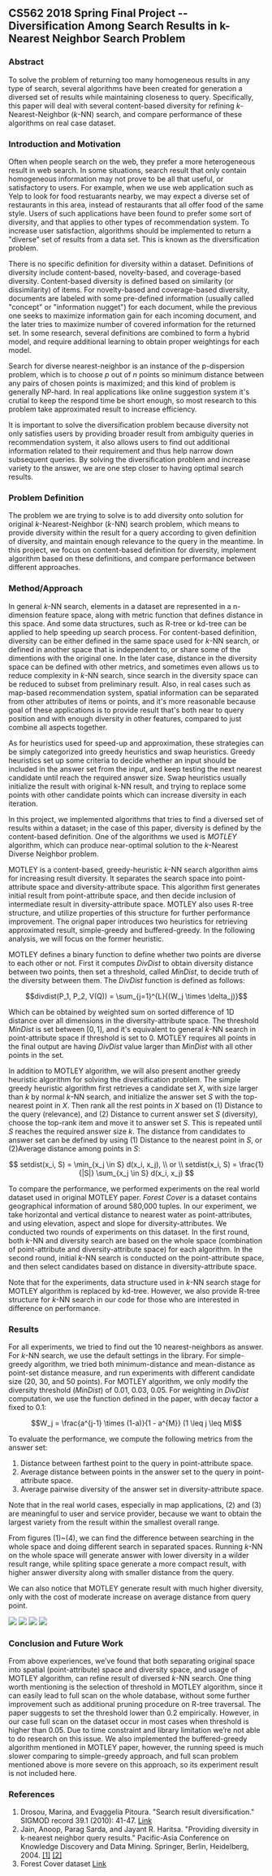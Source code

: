 ## CS562 2018 Spring Final Project -- Diversification Among Search Results in k-Nearest Neighbor Search Problem

### Abstract

To solve the problem of returning too many homogeneous results in any type of search, several algorithms have been created for generation a diversed set of results while maintaining closeness to query. Specifically, this paper will deal with several content-based diversity for refining $k$-Nearest-Neighbor ($k$-NN) search, and compare performance of these algorithms on real case dataset.

### Introduction and Motivation

Often when people search on the web, they prefer a more heterogeneous result in web search. In some situations, search result that only contain homogeneous information may not prove to be all that useful, or satisfactory to users. For example, when we use web application such as Yelp to look for food restuarants nearby, we may expect a diverse set of restaurants in this area, instead of restaurants that all offer food of the same style. Users of such applications have been found to prefer some sort of diversity, and that applies to other types of recommendation system. To increase user satisfaction, algorithms should be implemented to return a "diverse" set of results from a data set. This is known as the diversification problem.

There is no specific definition for diversity within a dataset. Definitions of diversity include content-based, novelty-based, and coverage-based diversity. Content-based diversity is defined based on similarity (or dissimilarity) of items. For novelty-based and coverage-based diversity, documents are labeled with some pre-defined information (usually called "concept" or "information nugget") for each document, while the previous one seeks to maximize information gain for each incoming document, and the later tries to maximize number of covered information for the returned set. In some research, several definitions are combined to form a hybrid model, and require additional learning to obtain proper weightings for each model.

Search for diverse nearest-neighbor is an instance of the p-dispersion problem, which is to choose $p$ out of $n$ points so minimum distance between any pairs of chosen points is maximized; and this kind of problem is generally NP-hard. In real applications like online suggestion system it's crutial to keep the respond time be short enough, so most  research to this problem take approximated result to increase efficiency.

It is important to solve the diversification problem because diversity not only satisfies users by providing broader result from ambiguity queries in recommendation system, it also allows users to find out additional information related to their requirement and thus help narrow down subsequent queries. By solving the diversification problem and increase variety to the answer, we are one step closer to having optimal search results.

### Problem Definition

The problem we are trying to solve is to add diversity onto solution for original $k$-Nearest-Neighbor ($k$-NN) search problem, which means to provide diversity within the result for a query according to given definition of diversity, and maintain enough relevance to the query in the meantime. In this project, we focus on content-based definition for diversity, implement algorithm based on these definitions, and compare performance between different approaches.

### Method/Approach

In general $k$-NN search, elements in a dataset are represented in a n-dimension feature space, along with metric function that defines distance in this space. And some data structures, such as R-tree or kd-tree can be applied to help speeding up search process. For content-based definition, diversity can be either defined in the same space used for $k$-NN search, or defined in another space that is independent to, or share some of the dimentions with the original one. In the later case, distance in the diversity space can be defined with other metrics, and sometimes even allows us to reduce complexity in $k$-NN search, since search in the diversity space can be reduced to subset from preliminary result. Also, in real cases such as map-based recommendation system, spatial information can be separated from other attributes of items or points, and it's more reasonable because goal of these applications is to provide result that's both near to query position and with enough diversity in other features, compared to just combine all aspects together.

As for heuristics used for speed-up and approximation, these strategies can be simply categorized into greedy heuristics and swap heuristics. Greedy heuristics set up some criteria to decide whether an input should be included in the answer set from the input, and keep testing the next nearest candidate until reach the required answer size. Swap heuristics usually initialize the result with original k-NN result, and trying to replace some points with other candidate points which can increase diversity in each iteration.

In this project, we implemented algorithms that tries to find a diversed set of results within a dataset; in the case of this paper, diversity is defined by the content-based definition. One of the algorithms we used is *MOTLEY* algorithm, which can produce near-optimal solution to the $k$-Nearest Diverse Neighbor problem.

MOTLEY is a content-based, greedy-heuristic $k$-NN search algorithm aims for increasing result diversity. It separates the search space into point-attribute space and diversity-attribute space. This algorithm first generates initial result from point-attribute space, and then decide inclusion of intermediate result in diversity-attribute space. MOTLEY also uses R-tree structure, and utilize properties of this structure for further performance improvement. The orignal paper introduces two heuristics for retrieving approximated result, simple-greedy and buffered-greedy. In the following analysis, we will focus on the former heuristic.

MOTLEY defines a binary function to define whether two points are diverse to each other or not. First it computes $DivDist$ to obtain diversity distance between two points, then set a threshold, called $MinDist$, to decide truth of the diversity between them. The $DivDist$ function is defined as follows:

$$divdist(P_1, P_2, V(Q)) = \sum_{j=1}^{L}{(W_j \times \delta_j)}$$

Which can be obtained by weighted sum on sorted difference of 1D distance over all dimensions in the diversity-attribute space. The threshold $MinDist$ is set between $[0, 1]$, and it's equivalent to general $k$-NN search in point-attribute space if threshold is set to 0. MOTLEY requires all points in the final output are having $DivDist$ value larger than $MinDist$ with all other points in the set.

In addition to MOTLEY algorithm, we will also present another greedy heuristic algorithm for solving the diversification problem. The simple greedy heuristic algorithm first retrieves a candidate set $X$, with size larger than $k$ by normal $k$-NN search, and initialize the answer set $S$ with the top-nearest point in $X$. Then rank all the rest points in $X$ based on (1) Distance to the query (relevance), and (2) Distance to current answer set $S$ (diversity), choose the top-rank item and move it to answer set $S$. This is repeated until $S$ reaches the required answer size $k$. The distance from candidates to answer set can be defined by using (1) Distance to the nearest point in $S$, or (2)Average distance among points in $S$:

$$
setdist(x_i, S) = \min_{x_j \in S} d(x_i, x_j), \\
or \\
setdist(x_i, S) = \frac{1}{|S|} \sum_{x_j \in S} d(x_i, x_j)
$$

To compare the performance, we performed experiments on the real world dataset used in original MOTLEY paper. *Forest Cover* is a dataset contains geographical information of around 580,000 tuples. In our experiment, we take horizontal
and vertical distance to nearest water as point-attributes, and using elevation, aspect and slope for diversity-attributes. We conducted two rounds of experiments on this dataset. In the first round, both $k$-NN and diversity search are based on the whole space (combination of point-attribute and diversity-attribute space) for each algorithm. In the second round, initial $k$-NN search is conducted on the point-attribute space, and then select candidates based on distance in diversity-attribute space.

Note that for the experiments, data structure used in $k$-NN search stage for MOTLEY algorithm is replaced by kd-tree. However, we also provide R-tree structure for $k$-NN search in our code for those who are interested in difference on
performance.

### Results

For all experiments, we tried to find out the 10 nearest-neighbors as answer. For $k$-NN search, we use the default settings in the library. For simple-greedy algorithm, we tried both minimum-distance and mean-distance as point-set distance measure, and run experiments with different candidate size (20, 30, and 50 points). For MOTLEY algorithm, we only modify the diversity threshold ($MinDist$) of 0.01, 0.03, 0.05. For weighting in $DivDist$ computation, we use the function defined in the paper, with decay factor a fixed to 0.1:

$$W_j = \frac{a^{j-1} \times (1-a)}{1 - a^{M}} (1 \leq j \leq M)$$

To evaluate the performance, we compute the following metrics from the answer set:

1. Distance between farthest point to the query in point-attribute space.
2. Average distance between points in the answer set to the query in point-attribute space.
3. Average pairwise diversity of the answer set in diversity-attribute space.

Note that in the real world cases, especially in map applications, (2) and (3) are meaningful to user and service provider, because we want to obtain the largest variety from the result within the smallest overall range.

From figures (1)~(4), we can find the difference between searching in the whole space and doing different search in separated spaces. Running $k$-NN on the whole space will generate answer with lower diversity in a wilder result range, while spliting space generate a more compact result, with higher answer diversity along with smaller distance from the query.

We can also notice that MOTLEY generate result with much higher diversity, only
with the cost of moderate increase on average distance from query point.

![](/img/Report_P1.jpg) 
![](/img/Report_P2.jpg) 
![](/img/Report_P3.jpg) 
![](/img/Report_P4.jpg) 

### Conclusion and Future Work

From above experiences, we’ve found that both separating original space into spatial (point-attribute) space and diversity space, and usage of MOTLEY algorithm, can refine result of diversed $k$-NN search. One thing worth mentioning is the selection of threshold in MOTLEY algorithm, since it can easily lead to full scan on the whole database, without some further improvement such as additional pruning procedure on R-tree traversal. The paper suggests to set the threshold lower than 0.2 empirically. However, in our case full scan on the dataset occur in most cases when threshold is higher than 0.05. Due to time constraint and library limitation we’re not able to do research on this issue. We also implemented the buffered-greedy algorithm mentioned in MOTLEY paper, however, the running speed is much slower comparing to simple-greedy approach, and full scan problem mentioned above is more severe on this approach, so its experiment result is not included here.

### References

1. Drosou, Marina, and Evaggelia Pitoura. "Search result diversification." SIGMOD record 39.1 (2010): 41-47. [Link](http://www.cs.uoi.gr/~pitoura/distribution/sr10.pdf)
2. Jain, Anoop, Parag Sarda, and Jayant R. Haritsa. "Providing diversity in k-nearest neighbor query results." Pacific-Asia Conference on Knowledge Discovery and Data Mining. Springer, Berlin, Heidelberg, 2004. [[1]](http://dsl.cds.iisc.ac.in/pub/motley.pdf) [[2]](https://arxiv.org/pdf/cs/0310028.pdf)
3. Forest Cover dataset [Link](https://archive.ics.uci.edu/ml/datasets/covertype)
